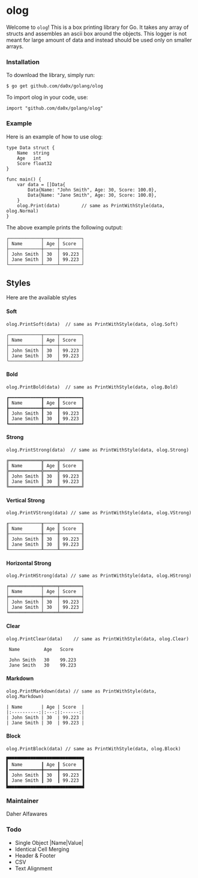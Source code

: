 # olog
Welcome to `olog`! This is a box printing library for Go. It takes any array of structs and assembles an ascii box around the objects. This logger is not meant for large amount of data and instead should be used only on smaller arrays.
### Installation
To download the library, simply run:
```
$ go get github.com/da0x/golang/olog
```
To import olog in your code, use:
```
import "github.com/da0x/golang/olog"
```
### Example
Here is an example of how to use olog:
```
type Data struct {
	Name  string
	Age   int
	Score float32
}

func main() {
	var data = []Data{
		Data{Name: "John Smith", Age: 30, Score: 100.0},
		Data{Name: "Jane Smith", Age: 30, Score: 100.0},
	}
	olog.Print(data)        // same as PrintWithStyle(data, olog.Normal)
}
```
The above example prints the following output:
```
┌────────────┬─────┬────────┐
│ Name       │ Age │ Score  │
├────────────┼─────┼────────┤
│ John Smith │ 30  │ 99.223 │
│ Jane Smith │ 30  │ 99.223 │
└────────────┴─────┴────────┘
```
## Styles
Here are the available styles
#### Soft
```
olog.PrintSoft(data)  // same as PrintWithStyle(data, olog.Soft)
```
```
╭────────────┬─────┬────────╮
│ Name       │ Age │ Score  │
├────────────┼─────┼────────┤
│ John Smith │ 30  │ 99.223 │
│ Jane Smith │ 30  │ 99.223 │
╰────────────┴─────┴────────╯
```
#### Bold
```
olog.PrintBold(data)  // same as PrintWithStyle(data, olog.Bold)
```
```
┏━━━━━━━━━━━━┳━━━━━┳━━━━━━━━┓
┃ Name       ┃ Age ┃ Score  ┃
┣━━━━━━━━━━━━╋━━━━━╋━━━━━━━━┫
┃ John Smith ┃ 30  ┃ 99.223 ┃
┃ Jane Smith ┃ 30  ┃ 99.223 ┃
┗━━━━━━━━━━━━┻━━━━━┻━━━━━━━━┛
```
#### Strong
```
olog.PrintStrong(data)  // same as PrintWithStyle(data, olog.Strong)
```
```
╔════════════╦═════╦════════╗
║ Name       ║ Age ║ Score  ║
╠════════════╬═════╬════════╣
║ John Smith ║ 30  ║ 99.223 ║
║ Jane Smith ║ 30  ║ 99.223 ║
╚════════════╩═════╩════════╝
```
#### Vertical Strong 
```
olog.PrintVStrong(data) // same as PrintWithStyle(data, olog.VStrong)
```
```
╓────────────╥─────╥────────╖
║ Name       ║ Age ║ Score  ║
╟────────────╫─────╫────────╢
║ John Smith ║ 30  ║ 99.223 ║
║ Jane Smith ║ 30  ║ 99.223 ║
╙────────────╨─────╨────────╜
```
#### Horizontal Strong
```
olog.PrintHStrong(data) // same as PrintWithStyle(data, olog.HStrong)
```
```
╒════════════╤═════╤════════╕
│ Name       │ Age │ Score  │
╞════════════╪═════╪════════╡
│ John Smith │ 30  │ 99.223 │
│ Jane Smith │ 30  │ 99.223 │
╘════════════╧═════╧════════╛
```
#### Clear
```
olog.PrintClear(data)    // same as PrintWithStyle(data, olog.Clear)
```
```                       
 Name         Age   Score 
                          
 John Smith   30    99.223
 Jane Smith   30    99.223
```                       
#### Markdown
```
olog.PrintMarkdown(data) // same as PrintWithStyle(data, olog.Markdown)
```
```
| Name       | Age | Score  |
|:----------:|:---:|:------:|
| John Smith | 30  | 99.223 |
| Jane Smith | 30  | 99.223 |
```
#### Block
```
olog.PrintBlock(data) // same as PrintWithStyle(data, olog.Block)
```
```
▛▀▀▀▀▀▀▀▀▀▀▀▀▀▀▀▀▀▀▀▀▀▀▀▀▀▀▀▜
▌ Name       ┃ Age ┃ Score  ▐
▌━━━━━━━━━━━━╋━━━━━╋━━━━━━━━▐
▌ John Smith ┃ 30  ┃ 99.223 ▐
▌ Jane Smith ┃ 30  ┃ 99.223 ▐
▙▄▄▄▄▄▄▄▄▄▄▄▄▄▄▄▄▄▄▄▄▄▄▄▄▄▄▄▟
```
### Maintainer
Daher Alfawares
### Todo
- Single Object |Name|Value|
- Identical Cell Merging
- Header & Footer
- CSV
- Text Alignment
